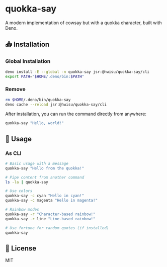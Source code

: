 # quokka-say

A modern implementation of cowsay but with a quokka character, built with Deno.

## 📥 Installation

### Global Installation

```bash
deno install -E --global -n quokka-say jsr:@hwisu/quokka-say/cli
export PATH="$HOME/.deno/bin:$PATH"
```

### Remove

```bash
rm $HOME/.deno/bin/quokka-say
deno cache --reload jsr:@hwisu/quokka-say/cli
```

After installation, you can run the command directly from anywhere:

```bash
quokka-say "Hello, world!"
```

## 🚀 Usage

### As CLI

```bash
# Basic usage with a message
quokka-say "Hello from the quokka!"

# Pipe content from another command
ls -la | quokka-say

# Use colors
quokka-say -c cyan "Hello in cyan!"
quokka-say -c magenta "Hello in magenta!"

# Rainbow modes
quokka-say -r "Character-based rainbow!"
quokka-say -r line "Line-based rainbow!"

# Use fortune for random quotes (if installed)
quokka-say
```

## 📄 License

MIT
